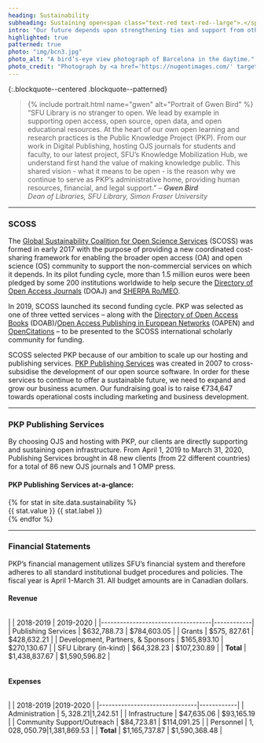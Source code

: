 ```yaml
---
heading: Sustainability
subheading: Sustaining open<span class="text-red text-red--large">.</span>
intro: "Our future depends upon strengthening ties and support from others committed to alternative models of scholarly publishing. In 2019, we continued to rely on four major revenue sources: community contributions, PKP Publishing Services revenue, research grants, and support from our administrative home, SFU Library. "
highlighted: true
patterned: true
photo: "img/bcn3.jpg"
photo_alt: "A bird’s-eye view photograph of Barcelona in the daytime."
photo_credit: "Photograph by <a href='https://nugentimages.com/' target='_blank' rel='noopener'>Jason Nugent</a>."
---
```


{:.blockquote--centered .blockquote--patterned}
> {% include portrait.html name="gwen" alt="Portrait of Gwen Bird" %} “SFU Library is no stranger to open. We lead by example in supporting open access, open source, open data, and open educational resources. At the heart of our own open learning and research practices is the Public Knowledge Project (PKP). From our work in Digital Publishing, hosting OJS journals for students and faculty, to our latest project, SFU’s Knowledge Mobilization Hub, we understand first hand the value of making knowledge public. This shared vision - what it means to be open - is the reason why we continue to serve as PKP’s administrative home, providing human resources, financial, and legal support.” <cite>&ndash; **Gwen Bird** <br/>Dean of Libraries, SFU Library, Simon Fraser University</cite>

---

### SCOSS

The [Global Sustainability Coalition for Open Science Services](https://scoss.org/) (SCOSS) was formed in early 2017 with the purpose of providing a new coordinated cost-sharing framework for enabling the broader open access (OA) and open science (OS) community to support the non-commercial services on which it depends. In its pilot funding cycle, more than 1.5 million euros were been pledged by some 200 institutions worldwide to help secure the [Directory of Open Access Journals](https://doaj.org/) (DOAJ) and [SHERPA Ro/MEO](https://sherpa.ac.uk/romeo/index.php).

In 2019, SCOSS launched its second funding cycle. PKP was selected as one of three vetted services – along with the [Directory of Open Access Books](https://www.doabooks.org/) (DOAB)/[Open Access Publishing in European Networks](https://www.oapen.org/) (OAPEN) and [OpenCitations](https://opencitations.net/) – to be presented to the SCOSS international scholarly community for funding.

SCOSS selected PKP because of our ambition to scale up our hosting and publishing services. [PKP Publishing Services](https://pkpservices.sfu.ca/) was created in 2007 to cross-subsidise the development of our open source software. In order for these services to continue to offer a sustainable future, we need to expand and grow our business acumen. Our fundraising goal is to raise €734,647 towards operational costs including marketing and business development.

<!-- For 2020-2021, our focus is on the following three key priorities:

{:.list .list--three-col .list--numbered}
1. **Long-term financial sustainability**
2. **Community engagement**
3. **User needs, accessibility, and usability** -->

---

### PKP Publishing Services

By choosing OJS and hosting with PKP, our clients are directly supporting and sustaining open infrastructure. From April 1, 2019 to March 31, 2020, Publishing Services brought in 48 new clients (from 22 different countries) for a total of 86 new OJS journals and 1 OMP press.

#### PKP Publishing Services at-a-glance:

<div class="stats">
  {% for stat in site.data.sustainability %}
  <div class="stat">
    <span class="stat__value">{{ stat.value }}</span>
    <span class="stat__label">{{ stat.label }}</span>
  </div>
  {% endfor %}
</div>


---

### Financial Statements

PKP’s financial management utilizes SFU’s financial system and therefore adheres to all standard institutional budget procedures and policies. The fiscal year is April 1-March 31. All budget amounts are in Canadian dollars.

#### Revenue

<div style="overflow-x: auto; max-width: 90vw;" markdown="block">

|                                   | 2018-2019 | 2019-2020       |
|-----------------------------------|------------|
| Publishing Services               | $632,788.73 | $784,603.05   |
| Grants                            | $575, 827.61 | $428,632.21   |
| Development, Partners, & Sponsors | $165,893.10 | $270,130.67   |
| SFU Library (in-kind)             | $64,328.23 | $107,230.89  |
| **Total**                         | $1,438,837.67 | $1,590,596.82 |

</div>

#### Expenses

<div style="overflow-x: auto; max-width: 90vw;" markdown="block">

|                               | 2018-2019 |2019-2020       |
|-------------------------------|------------|
| Administration                     | $5,328.21 |$1,242.51   |
| Infrastructure | $47,635.06   | $93,165.19 |
| Community Support/Outreach               | $84,723.81 | $114,091.25    |
| Personnel               | $1,028,050.79 |$1,381,869.53    |
| **Total**                     | $1,165,737.87 | $1,590,368.48 |

</div>
